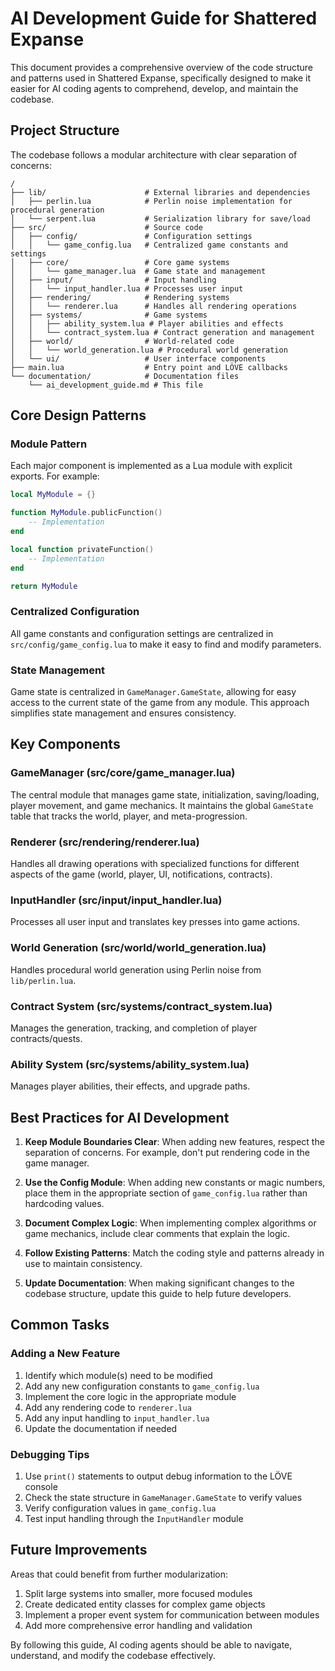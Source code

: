 # AI Development Guide for Shattered Expanse

This document provides a comprehensive overview of the code structure and patterns used in Shattered Expanse, specifically designed to make it easier for AI coding agents to comprehend, develop, and maintain the codebase.

## Project Structure

The codebase follows a modular architecture with clear separation of concerns:

```
/
├── lib/                      # External libraries and dependencies
│   ├── perlin.lua            # Perlin noise implementation for procedural generation
│   └── serpent.lua           # Serialization library for save/load
├── src/                      # Source code
│   ├── config/               # Configuration settings
│   │   └── game_config.lua   # Centralized game constants and settings
│   ├── core/                 # Core game systems
│   │   └── game_manager.lua  # Game state and management
│   ├── input/                # Input handling
│   │   └── input_handler.lua # Processes user input
│   ├── rendering/            # Rendering systems
│   │   └── renderer.lua      # Handles all rendering operations
│   ├── systems/              # Game systems
│   │   ├── ability_system.lua # Player abilities and effects
│   │   └── contract_system.lua # Contract generation and management
│   ├── world/                # World-related code
│   │   └── world_generation.lua # Procedural world generation
│   └── ui/                   # User interface components
├── main.lua                  # Entry point and LÖVE callbacks
└── documentation/            # Documentation files
    └── ai_development_guide.md # This file
```

## Core Design Patterns

### Module Pattern

Each major component is implemented as a Lua module with explicit exports. For example:

```lua
local MyModule = {}

function MyModule.publicFunction()
    -- Implementation
end

local function privateFunction()
    -- Implementation 
end

return MyModule
```

### Centralized Configuration

All game constants and configuration settings are centralized in `src/config/game_config.lua` to make it easy to find and modify parameters.

### State Management

Game state is centralized in `GameManager.GameState`, allowing for easy access to the current state of the game from any module. This approach simplifies state management and ensures consistency.

## Key Components

### GameManager (src/core/game_manager.lua)

The central module that manages game state, initialization, saving/loading, player movement, and game mechanics. It maintains the global `GameState` table that tracks the world, player, and meta-progression.

### Renderer (src/rendering/renderer.lua)

Handles all drawing operations with specialized functions for different aspects of the game (world, player, UI, notifications, contracts).

### InputHandler (src/input/input_handler.lua)

Processes all user input and translates key presses into game actions.

### World Generation (src/world/world_generation.lua)

Handles procedural world generation using Perlin noise from `lib/perlin.lua`.

### Contract System (src/systems/contract_system.lua)

Manages the generation, tracking, and completion of player contracts/quests.

### Ability System (src/systems/ability_system.lua)

Manages player abilities, their effects, and upgrade paths.

## Best Practices for AI Development

1. **Keep Module Boundaries Clear**: When adding new features, respect the separation of concerns. For example, don't put rendering code in the game manager.

2. **Use the Config Module**: When adding new constants or magic numbers, place them in the appropriate section of `game_config.lua` rather than hardcoding values.

3. **Document Complex Logic**: When implementing complex algorithms or game mechanics, include clear comments that explain the logic.

4. **Follow Existing Patterns**: Match the coding style and patterns already in use to maintain consistency.

5. **Update Documentation**: When making significant changes to the codebase structure, update this guide to help future developers.

## Common Tasks

### Adding a New Feature

1. Identify which module(s) need to be modified
2. Add any new configuration constants to `game_config.lua`
3. Implement the core logic in the appropriate module
4. Add any rendering code to `renderer.lua`
5. Add any input handling to `input_handler.lua`
6. Update the documentation if needed

### Debugging Tips

1. Use `print()` statements to output debug information to the LÖVE console
2. Check the state structure in `GameManager.GameState` to verify values
3. Verify configuration values in `game_config.lua`
4. Test input handling through the `InputHandler` module

## Future Improvements

Areas that could benefit from further modularization:

1. Split large systems into smaller, more focused modules
2. Create dedicated entity classes for complex game objects
3. Implement a proper event system for communication between modules
4. Add more comprehensive error handling and validation

By following this guide, AI coding agents should be able to navigate, understand, and modify the codebase effectively.
